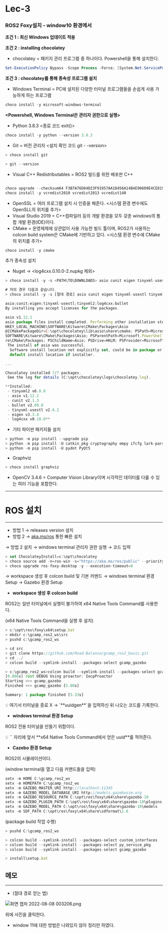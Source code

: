 # Lec-3

### ROS2 Foxy설치 - window10 환경에서

**조건 1 : 최신 Windows 업데이트 적용**

**조건 2 : installing chocolatey**

- chocolatey = 패키지 관리 프로그램 중 하나이다. Powershell을 통해 설치한다.

```powershell
Set-ExecutionPolicy Bypass -Scope Process -Force; [System.Net.ServicePointManager]::SecurityProtocol = [System.Net.ServicePointManager]::SecurityProtocol -bor 3072; iex ((New-Object System.Net.WebClient).DownloadString('https://community.chocolatey.org/install.ps1'))
```

**조건 3 : chocolatey를 통해 종속성 프로그램 설치**

- Windows Terminal = PC에 설치된 다양한 터미널 프로그램들을 손쉽게 사용 가능하게 하는 프로그램

```jsx
choco install -y microsoft-windows-terminal
```

**<Powershell, Windows Terminal은 관리자 권한으로 실행>**

- Python 3.8.3 <종료 코드 exit()>

```powershell
choco install -y python --version 3.8.3
```

- Git = 버전 관리자 <설치 확인 코드 git - -version>

```jsx
> choco install git

> git --version
```

- Visual C++ Redistributables = ROS2 빌드를 위한 배포판 C++

```powershell

choco upgrade --checksum64 F3B7A76D84D23F91957AA18456A14B4E90609E4CE8194C5653384ED38DADA6F3 --checksum 99DCE3C841CC6028560830F7866C9CE2928C98CF3256892EF8E6CF755147B0D8 vcredist2010
choco install -y vcredist2010 vcredist2013 vcredist140
```

- OpenSSL = 여러 프로그램 설치 시 인증을 해준다. <시스템 환경 변수에도 OpenSLL의 위치를 추가>
- Visual Studio 2019 = C++컴파일러 등의 개발 환경을 모두 갖춘 windows의 통합 개발 환경(IDE)이다.
- CMake = 운영체제에 상관없이 사용 가능한 빌드 툴이며, ROS2가 사용하는 colcon build system은 CMake에 기반하고 있다. <시스템 환경 변수에 CMake의 위치를 추가>

```jsx
choco install -y cmake
```

추가 종속성 설치

- Nuget → <log4cxx.0.10.0-2.nupkg 제외>

```jsx
> choco install -y -s <PATH\TO\DOWNLOADS> asio cunit eigen tinyxml-usestl tinyxml2 log4cxx bullet

# 저의 경우 다음과 같습니다.
> choco install -y -s [절대 경로] asio cunit eigen tinyxml-usestl tinyxml2 log4cxx bullet

asio;cunit;eigen;tinyxml-usestl;tinyxml2;log4cxx;bullet
By installing you accept licenses for the packages.

asio v1.12.1
asio package files install completed. Performing other installation steps.
HKEY_LOCAL_MACHINE\SOFTWARE\Kitware\CMake\Packages\Asio
@{CMakePackageDir=C:\opt\chocolatey\lib\asio\share\cmake; PSPath=Microsoft.PowerShell.Core\Registry::HKEY_LOCAL_MACHINE\
SOFTWARE\Kitware\CMake\Packages\Asio; PSParentPath=Microsoft.PowerShell.Core\Registry::HKEY_LOCAL_MACHINE\SOFTWARE\Kitwa
re\CMake\Packages; PSChildName=Asio; PSDrive=HKLM; PSProvider=Microsoft.PowerShell.Core\Registry}
 The install of asio was successful.
  Software install location not explicitly set, could be in package or
  default install location if installer.

...

Chocolatey installed 7/7 packages.
 See the log for details (C:\opt\chocolatey\logs\chocolatey.log).

**Installed:
 - tinyxml2 v6.0.0
 - asio v1.12.1
 - cunit v2.1.3
 - bullet v2.89.0
 - tinyxml-usestl v2.6.2
 - eigen v3.3.4
 - log4cxx v0.10.0**
```

- 기타 파이썬 패키지들 설치

```jsx
> python -m pip install --upgrade pip
> python -m pip install -U catkin_pkg cryptography empy ifcfg lark-parser lxml netifaces numpy opencv-python pyparsing pyyaml setuptools rosdistro
> python -m pip install -U pydot PyQt5
```

- Graphviz

```jsx
> choco install graphviz
```

- OpenCV 3.4.6 = Computer Vision Library이며 시각적인 데이터를 다룰 수 있는 여러 기능을 포함한다.

---

# ROS 설치

---

- 방법 1 → releases version 설치
- 방법 2 → [aka.ms/ros](http://aka.ms/ros) 통한 빠른 설치

→ 방법 2 설치 → windows terminal 관리자 권한 실행 → 코드 입력

```jsx
> set ChocolateyInstall=c:\opt\chocolatey
> choco source add -n=ros-win -s="https://aka.ms/ros/public" --priority=1
> choco upgrade ros-foxy-desktop -y --execution-timeout=0
```

→ workspace 생성 후 colcon build 및 기본 커멘드 → windows terminal 환경 Setup → Gazebo 환경 Setup

- **workspace 생성 후 colcon build**

ROS2는 일반 터미널에서 실행이 불가하여 x64 Native Tools Command를 사용한다.

(x64 Native Tools Command을 실행 후 설치)

```jsx
> c:\opt\ros\foxy\x64\setup.bat
> mkdir c:\gcamp_ros2_ws\src
> pushd c:\gcamp_ros2_ws

> cd src
> git clone https://github.com/Road-Balance/gcamp_ros2_basic.git
> cd ../
> colcon build --symlink-install --packages-select gcamp_gazebo

> c:\gcamp_ros2_ws>colcon build --symlink-install --packages-select gcamp_gazebo
[0.866s] root DEBUG Using proactor: IocpProactor
Starting >>> gcamp_gazebo
Finished <<< gcamp_gazebo [5.08s]

Summary: 1 package finished [5.33s]
```

<aside>
💡 여기서 터미널을 종료 X → `**uuidgen**`을 입력하신 뒤 나오는 코드를 기록한다.

</aside>

- **windows terminal 환경 Setup**

ROS2 전용 터미널을 만들기 위함이다.

<aside>
💡 `<your-uuid>` 자리에 앞서 **x64 Native Tools Command에서 얻은 uuid**를 적어준다.

</aside>

- **Cazebo 환경 Setup**

ROS2의 시뮬레이션이다.

(window terminal을 열고 다음 커맨드들을 입력)

```jsx
setx -m HOME C:\gcamp_ros2_ws
setx -m HOMEPATH C:\gcamp_ros2_ws
setx -m GAZEBO_MASTER_URI http://localhost:11345
setx -m GAZEBO_MODEL_DATABASE_URI http://models.gazebosim.org
setx -m GAZEBO_RESOURCE_PATH C:\opt\ros\foxy\x64\share\gazebo-10
setx -m GAZEBO_PLUGIN_PATH C:\opt\ros\foxy\x64\share\gazebo-10\plugins
setx -m GAZEBO_MODEL_PATH C:\opt\ros\foxy\x64\share\gazebo-10\models
setx -m SDF_PATH C:\opt\ros\foxy\x64\share\sdformat\1.6
```

(package build 작업 수행)

```jsx
> pushd C:\gcamp_ros2_ws

> colcon build --symlink-install --packages-select custom_interfaces
> colcon build --symlink-install --packages-select py_service_pkg
> colcon build --symlink-install --packages-select gcamp_gazebo

> install\setup.bat
```

## 메모

---

- (절대 경로 얻는 법)

![화면 캡처 2022-08-08 003206.png](Lec-3%20d26fcdba065b47298d9591872e3ae40a/%25ED%2599%2594%25EB%25A9%25B4_%25EC%25BA%25A1%25EC%25B2%2598_2022-08-08_003206.png)

위에 사진을 클릭한다.

- window 11에 대한 방법은 나와있지 않아 정리만 하였다.